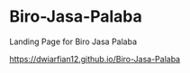# Biro-Jasa-Palaba
Landing Page for Biro Jasa Palaba

https://dwiarfian12.github.io/Biro-Jasa-Palaba
